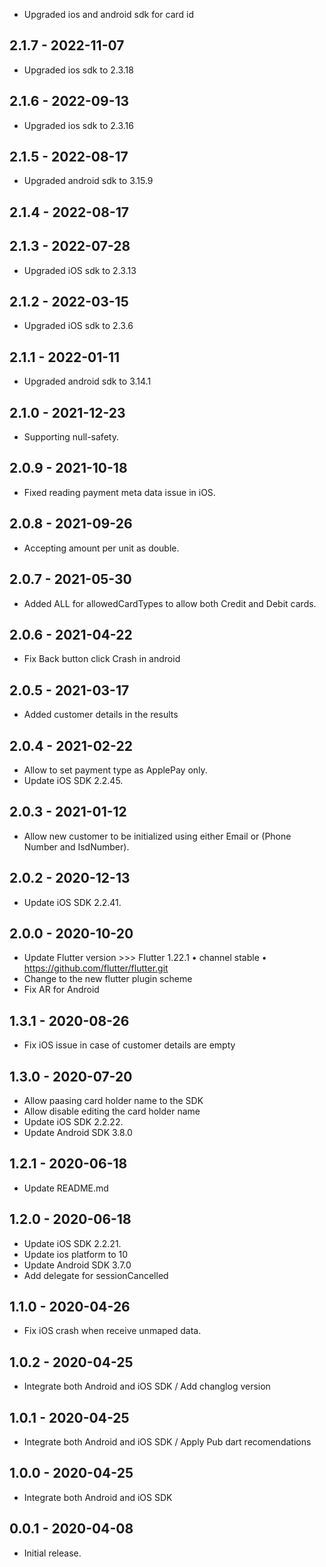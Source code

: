 - Upgraded ios and android sdk for card id
## 2.1.7 - 2022-11-07

- Upgraded ios sdk to 2.3.18
## 2.1.6 - 2022-09-13

- Upgraded ios sdk to 2.3.16
## 2.1.5 - 2022-08-17

- Upgraded android sdk to 3.15.9
## 2.1.4 - 2022-08-17

## 2.1.3 - 2022-07-28

- Upgraded iOS sdk to 2.3.13
## 2.1.2 - 2022-03-15

- Upgraded iOS sdk to 2.3.6
## 2.1.1 - 2022-01-11

- Upgraded android sdk to 3.14.1
## 2.1.0 - 2021-12-23

- Supporting null-safety.
## 2.0.9 - 2021-10-18

- Fixed reading payment meta data issue in iOS.
## 2.0.8 - 2021-09-26

- Accepting amount per unit as double.

## 2.0.7 - 2021-05-30

- Added ALL for allowedCardTypes to allow both Credit and Debit cards.

## 2.0.6 - 2021-04-22

- Fix Back button click Crash in android

## 2.0.5 - 2021-03-17

- Added customer details in the results

## 2.0.4 - 2021-02-22

- Allow to set payment type as ApplePay only.
- Update iOS SDK 2.2.45.

## 2.0.3 - 2021-01-12

- Allow new customer to be initialized using either Email or (Phone Number and IsdNumber).

## 2.0.2 - 2020-12-13

- Update iOS SDK 2.2.41.

## 2.0.0 - 2020-10-20

- Update Flutter version  >>> Flutter 1.22.1 • channel stable • https://github.com/flutter/flutter.git
- Change to the new flutter plugin scheme 
- Fix AR for Android


## 1.3.1 - 2020-08-26

- Fix iOS issue in case of customer details are empty

## 1.3.0 - 2020-07-20

- Allow paasing card holder name to the SDK
- Allow disable editing the card holder name
- Update iOS SDK 2.2.22.
- Update Android SDK 3.8.0

## 1.2.1 - 2020-06-18

- Update README.md

## 1.2.0 - 2020-06-18

- Update iOS SDK 2.2.21.
- Update ios platform to 10
- Update Android SDK 3.7.0
- Add delegate for sessionCancelled

## 1.1.0 - 2020-04-26

- Fix iOS crash when receive unmaped data.

## 1.0.2 - 2020-04-25

- Integrate both Android and iOS SDK / Add changlog version

## 1.0.1 - 2020-04-25

- Integrate both Android and iOS SDK / Apply Pub dart recomendations

## 1.0.0 - 2020-04-25

- Integrate both Android and iOS SDK

## 0.0.1 - 2020-04-08

- Initial release.
